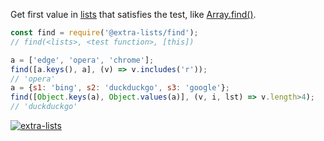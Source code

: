 Get first value in [lists] that satisfies the test, like [Array.find()].

```javascript
const find = require('@extra-lists/find');
// find(<lists>, <test function>, [this])

a = ['edge', 'opera', 'chrome'];
find([a.keys(), a], (v) => v.includes('r'));
// 'opera'
a = {s1: 'bing', s2: 'duckduckgo', s3: 'google'};
find([Object.keys(a), Object.values(a)], (v, i, lst) => v.length>4);
// 'duckduckgo'
```


[![extra-lists](https://i.imgur.com/MCb8pjO.jpg)](https://www.npmjs.com/package/extra-lists)

[lists]: https://www.npmjs.com/package/lists-is
[Array.find()]: https://developer.mozilla.org/en-US/docs/Web/JavaScript/Reference/Global_Objects/Array/find
